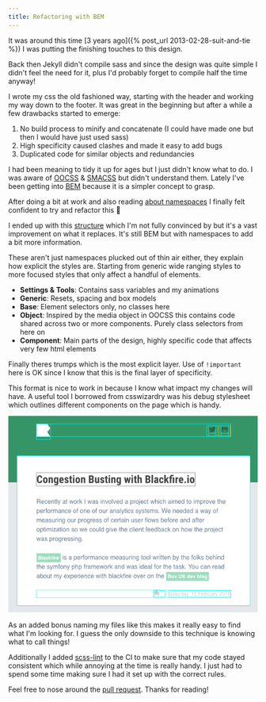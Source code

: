 ```yaml
---
title: Refactoring with BEM
---
```

It was around this time [3 years ago]({% post_url 2013-02-28-suit-and-tie %}) I was putting the finishing touches to this design.

Back then Jekyll didn't compile sass and since the design was quite simple I didn't feel the need for it, plus I'd probably forget to compile half the time anyway!

I wrote my css the old fashioned way, starting with the header and working my way down to the footer. It was great in the beginning but after a while a few drawbacks started to emerge:

1. No build process to minify and concatenate (I could have made one but then I would have just used sass)
2. High specificity caused clashes and made it easy to add bugs
3. Duplicated code for similar objects and redundancies

I had been meaning to tidy it up for ages but I just didn't know what to do. I was aware of [OOCSS](https://thesassway.com/intermediate/using-object-oriented-css-with-sass) & [SMACSS](https://smacss.com) but didn't understand them. Lately I've been getting into [BEM](https://getbem.com/) because it is a simpler concept
to grasp.

After doing a bit at work and also reading [about namespaces](https://csswizardry.com/2015/03/more-transparent-ui-code-with-namespaces/) I finally felt confident to try and refactor this :hankey:

I ended up with this [structure](https://github.com/studioromeo/studioromeo.github.com/tree/d2a28c0577fd0cac191ba1f9851f2b93f0134498/_sass) which I'm not fully convinced by but it's a vast improvement on what it replaces. It's still BEM but with namespaces to add a bit more information.

These aren't just namespaces plucked out of thin air either, they explain how explicit the styles are. Starting from generic wide ranging styles to more focused styles that only affect a handful of elements.

- **Settings & Tools**: Contains sass variables and my animations
- **Generic**: Resets, spacing and box models
- **Base**: Element selectors only, no classes here
- **Object**: Inspired by the media object in OOCSS this contains code shared across two or more components. Purely class selectors from here on
- **Component**: Main parts of the design, highly specific code that affects very few html elements

Finally theres trumps which is the most explicit layer. Use of `!important` here is OK since I know that this is the final layer of specificity.

This format is nice to work in because I know what impact my changes will have. A useful tool I borrowed from csswizardry was his debug stylesheet which outlines different components on the page
which is handy.

![Site with coloured outlines for different classes](/img/2016/debugging.png)

As an added bonus naming my files like this makes it really easy to find what I'm looking for. I guess the only downside to this technique is knowing what to call things!

Additionally I added [scss-lint](https://github.com/brigade/scss-lint) to the CI to make sure that my code stayed consistent which while annoying at the time is really handy. I just had to spend some time making sure I had it set up with the correct rules.

Feel free to nose around the [pull request](https://github.com/studioromeo/studioromeo.github.com/pull/25). Thanks for reading!
